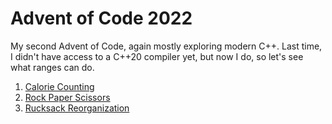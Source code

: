 # Advent of Code 2022

My second Advent of Code, again mostly exploring modern C++. Last time,
I didn't have access to a C++20 compiler yet, but now I do, so let's
see what ranges can do.

1. [Calorie Counting](https://adventofcode.com/2022/day/1)
2. [Rock Paper Scissors](https://adventofcode.com/2022/day/2)
2. [Rucksack Reorganization](https://adventofcode.com/2022/day/3)
